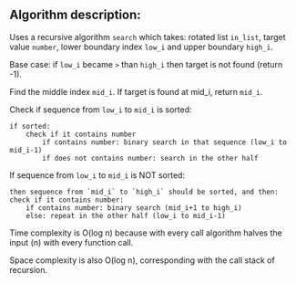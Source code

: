 ## Algorithm description:
Uses a recursive algorithm `search` which takes: rotated list `in_list`, target value `number`, lower boundary index `low_i` and upper boundary `high_i`.

Base case: if `low_i` became `>` than `high_i` then target is not found (return -1).

Find the middle index `mid_i`. If target is found at mid_i, return `mid_i`.

Check if sequence from `low_i` to `mid_i` is sorted:

    if sorted:
        check if it contains number
            if contains number: binary search in that sequence (low_i to mid_i-1)
            if does not contains number: search in the other half

If sequence from `low_i` to `mid_i` is NOT sorted:

    then sequence from `mid_i` to `high_i` should be sorted, and then:
    check if it contains number:
        if contains number: binary search (mid_i+1 to high_i)
        else: repeat in the other half (low_i to mid_i-1)


Time complexity is O(log n) because with every call algorithm halves the input (n) with every function call.

Space complexity is also O(log n), corresponding with the call stack of recursion.